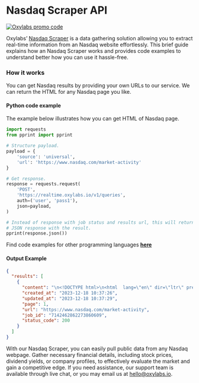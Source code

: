 # Nasdaq Scraper API

[![Oxylabs promo code](https://user-images.githubusercontent.com/129506779/250792357-8289e25e-9c36-4dc0-a5e2-2706db797bb5.png)](https://oxylabs.go2cloud.org/aff_c?offer_id=7&aff_id=877&url_id=112)

Oxylabs’ [Nasdaq Scraper](https://oxylabs.io/products/scraper-api/web/nasdaq?utm_source=github&utm_medium=repositories&utm_campaign=product) is a data gathering solution allowing you to extract real-time information from an Nasdaq website effortlessly. This brief guide explains how an Nasdaq Scraper works and provides code examples to understand better how you can use it hassle-free.

### How it works

You can get Nasdaq results by providing your own URLs to our service. We can return the HTML for any Nasdaq page you like.

#### Python code example

The example below illustrates how you can get HTML of Nasdaq page.

```python
import requests
from pprint import pprint

# Structure payload.
payload = {
    'source': 'universal',
    'url': 'https://www.nasdaq.com/market-activity'
}

# Get response.
response = requests.request(
    'POST',
    'https://realtime.oxylabs.io/v1/queries',
    auth=('user', 'pass1'),
    json=payload,
)

# Instead of response with job status and results url, this will return the
# JSON response with the result.
pprint(response.json())
```
Find code examples for other programming languages [**here**](https://github.com/oxylabs/nasdaq-scraper/tree/main/code%20examples)

#### Output Example
```json
{
  "results": [
    {
      "content": "\n<!DOCTYPE html>\n<html  lang=\"en\" dir=\"ltr\" prefix=\"content: http://purl.org/rss/1.0/modules/content ... </html>",
      "created_at": "2023-12-18 10:37:26",
      "updated_at": "2023-12-18 10:37:29",
      "page": 1,
      "url": "https://www.nasdaq.com/market-activity",
      "job_id": "7142462862273860609",
      "status_code": 200
    }
  ]
}
```
With our Nasdaq Scraper, you can easily pull public data from any Nasdaq webpage. Gather necessary financial details, including stock prices, dividend yields, or company profiles, to effectively evaluate the market and gain a competitive edge. If you need assistance, our support team is available through live chat, or you may email us at hello@oxylabs.io.